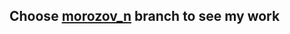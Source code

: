 <h2>Choose <a href="https://github.com/nickmetal/ooniversity_django_courses_04/tree/morozov_n">morozov_n</a> branch to see my work</h2>
